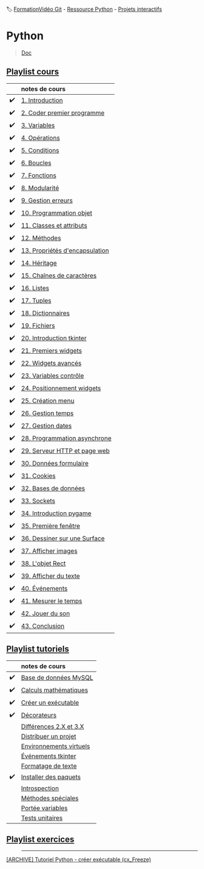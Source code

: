 :label: [FormationVidéo Git](https://github.com/jasonchampagne/FormationVideo) - [Ressource Python](https://github.com/jasonchampagne/FormationVideo/tree/master/Ressources/Python) - [Projets interactifs](https://github.com/jasonchampagne/FormationVideo/tree/master/Projets/Interactifs)

# Python
> [Doc](https://docs.python.org/fr/3/)  

## [Playlist cours](https://github.com/jasonchampagne/FormationVideo/blob/master/Playlists/python-cours.md)  

||notes de cours|
|-|:-|
|:heavy_check_mark:|[1. Introduction](cours/001_intoduction/note.md)
|:heavy_check_mark:|[2. Coder premier programme](cours/002_coder_premier_programme/note.md)
|:heavy_check_mark:|[3. Variables](cours/003_variables/note.md)
|:heavy_check_mark:|[4. Opérations](cours/004_opérations/note.md)
|:heavy_check_mark:|[5. Conditions](cours/005_conditions/note.md)
|:heavy_check_mark:|[6. Boucles](cours/006_boucles/note.md)
|:heavy_check_mark:|[7. Fonctions](cours/007_fonctions/note.md)
|:heavy_check_mark:|[8. Modularité](cours/008_modularité/note.md)
|:heavy_check_mark:|[9. Gestion erreurs](cours/009_gestion_erreurs/note.md)
|:heavy_check_mark:|[10. Programmation objet](cours/010_programmation_objet/note.md)
|:heavy_check_mark:|[11. Classes et attributs](cours/011_classes_et_attributs/note.md)
|:heavy_check_mark:|[12. Méthodes](cours/012_méthodes/note.md)
|:heavy_check_mark:|[13. Propriétés d'encapsulation](cours/013_proprietes_d'encapsulation/note.md)
|:heavy_check_mark:|[14. Héritage](cours/014_héritage/note.md)
|:heavy_check_mark:|[15. Chaînes de caractères](cours/015_chaînes_de_caractères/note.md)
|:heavy_check_mark:|[16. Listes](cours/016_listes/note.md)
|:heavy_check_mark:|[17. Tuples](cours/017_tuples/note.md)
|:heavy_check_mark:|[18. Dictionnaires](cours/018_dictionnaires/note.md)
|:heavy_check_mark:|[19. Fichiers](cours/019_fichiers/note.md)
|:heavy_check_mark:|[20. Introduction tkinter](cours/020_introduction_tkinter/note.md)
|:heavy_check_mark:|[21. Premiers widgets](cours/021_premiers_widgets/note.md)
|:heavy_check_mark:|[22. Widgets avancés](cours/022_widgets_avancés/note.md)
|:heavy_check_mark:|[23. Variables contrôle](cours/023_variables_contrôle/note.md)
|:heavy_check_mark:|[24. Positionnement widgets](cours/024_positionnement_widgets/note.md)
|:heavy_check_mark:|[25. Création menu](cours/025_création_menu/note.md)
|:heavy_check_mark:|[26. Gestion temps](cours/026_gestion_temps/note.md)
|:heavy_check_mark:|[27. Gestion dates](cours/027_gestion_dates/note.md)
|:heavy_check_mark:|[28. Programmation asynchrone](cours/028_programmation_asynchrone/note.md)
|:heavy_check_mark:|[29. Serveur HTTP et page web](cours/029_serveur_HTTP_et_page_web/note.md)
|:heavy_check_mark:|[30. Données formulaire](cours/030_données_formulaire/note.md)
|:heavy_check_mark:|[31. Cookies](cours/031_cookies/note.md)
|:heavy_check_mark:|[32. Bases de données](cours/032_base_de_données/note.md)
|:heavy_check_mark:|[33. Sockets](cours/033_sockets/note.md)
|:heavy_check_mark:|[34. Introduction pygame](cours/034_introduction_pygame/note.md)
|:heavy_check_mark:|[35. Première fenêtre](cours/035_première_fenêtre/note.md)
|:heavy_check_mark:|[36. Dessiner sur une Surface](cours/036_dessiner_sur_une_Surface/note.md)
|:heavy_check_mark:|[37. Afficher images](cours/037_afficher_images/note.md)
|:heavy_check_mark:|[38. L'objet Rect](cours/038_l'objet_Rect/note.md)
|:heavy_check_mark:|[39. Afficher du texte](cours/039_afficher_du_texte/note.md)
|:heavy_check_mark:|[40. Événements](cours/040_évenements/note.md)
|:heavy_check_mark:|[41. Mesurer le temps](cours/041_mesurer_le_temps/note.md)
|:heavy_check_mark:|[42. Jouer du son](cours/042_jouer_du_son/note.md)
|:heavy_check_mark:|[43. Conclusion](cours/043_conclusion/note.md)

## [Playlist tutoriels](https://github.com/jasonchampagne/FormationVideo/blob/master/Playlists/python-tutoriels.md)

||notes de cours|
|-|:-|
|:heavy_check_mark:|[Base de données MySQL](tutos/Base_de_données_MySQL.md)
|:heavy_check_mark:|[Calculs mathématiques](tutos/Calculs_mathématiques.md)
|:heavy_check_mark:|[Créer un exécutable](tutos/Créer_un_exécutable.md)
|:heavy_check_mark:|[Décorateurs](tutos/Décorateurs.md)
||[Différences 2.X et 3.X](tutos/Différences_2X_et_3X.md)
||[Distribuer un projet](tutos/Distribuer_un_projet.md)
||[Environnements virtuels](tutos/Environnements_virtuels.md)
||[Événements tkinter](tutos/Événements_tkinter.md)
||[Formatage de texte](tutos/Formatage_de_texte.md)
|:heavy_check_mark:|[Installer des paquets](tutos/Installer_des_paquets.md)
||[Introspection](tutos/Introspection.md)
||[Méthodes spéciales](tutos/Méthodes_spéciales.md)
||[Portée variables](tutos/Portée_variables.md)
||[Tests unitaires](tutos/Tests_unitaires.md)

<!--
# [Différences 2.X et 3.X](https://www.youtube.com/watch?v=LU7FSqzVrdc)
# [Distribuer un projet](https://www.youtube.com/watch?v=9Sy3AXavfJg)
# [Environnements virtuels](https://www.youtube.com/watch?v=zW0yI3m7Ydg)
# [Événements tkinter](https://www.youtube.com/watch?v=yZp6958SkVI)
# [Formatage de texte](https://www.youtube.com/watch?v=4ApZ80RegNI)

# [Introspection](https://www.youtube.com/watch?v=JKrpRtHBZRk)
# [Méthodes spéciales](https://www.youtube.com/watch?v=XxUasK8f-s0)
# [Portée variables](https://www.youtube.com/watch?v=50HJA4KpPqU)
# [Tests unitaires](https://www.youtube.com/watch?v=apgReCCAQr4)
-->

## [Playlist exercices](https://github.com/jasonchampagne/FormationVideo/blob/master/Playlists/python-exercices.md)

<!--
# [1. Affichage simple](https://www.youtube.com/watch?v=HVN4qv6Dxdk)
# [2. Variables (QCM)](https://www.youtube.com/watch?v=7o3y47LYFvE)
# [3. L'attaque des titans](https://www.youtube.com/watch?v=2VhWLJ_TQ0U)
# [4. Terminal de commandes](https://www.youtube.com/watch?v=-3v4_AoCeKM)
# [5. Damn geoshape !](https://www.youtube.com/watch?v=mJwjyE5HSEA)
# [6. Jeu de l'étudiant](https://www.youtube.com/watch?v=mvWBlzDPcjQ)
# [7. Famille bouftou](https://www.youtube.com/watch?v=gUXFoGzCzLE)
# [8. Where is Bryan ?](https://www.youtube.com/watch?v=gmQp9F1oMIE)
-->

> -----------------------

[[ARCHIVE] Tutoriel Python - créer exécutable (cx_Freeze)](https://www.youtube.com/watch?v=essSa78iv-A&list=PLrSOXFDHBtfG0Fb0g--43a0b47e9hrwlB&index=29)

<!--

+ [](#)

-->